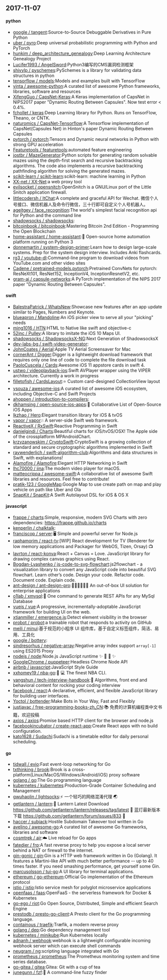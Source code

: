 ## 2017-11-07

#### python
* [google / tangent](https://github.com/google/tangent):Source-to-Source Debuggable Derivatives in Pure Python
* [uber / pyro](https://github.com/uber/pyro):Deep universal probabilistic programming with Python and PyTorch
* [hunkim / deep_architecture_genealogy](https://github.com/hunkim/deep_architecture_genealogy):Deep Learning Architecture Genealogy Project
* [Lucifer1993 / AngelSword](https://github.com/Lucifer1993/AngelSword):Python3编写的CMS漏洞检测框架
* [shivylp / pyschemes](https://github.com/shivylp/pyschemes):PySchemes is a library for validating data structures in python
* [tensorflow / models](https://github.com/tensorflow/models):Models and examples built with TensorFlow
* [vinta / awesome-python](https://github.com/vinta/awesome-python):A curated list of awesome Python frameworks, libraries, software and resources
* [XifengGuo / CapsNet-Keras](https://github.com/XifengGuo/CapsNet-Keras):A Keras implementation of CapsNet in NIPS2017 paper "Dynamic Routing Between Capsules". Now test error < 0.4%.
* [fchollet / keras](https://github.com/fchollet/keras):Deep Learning library for Python. Runs on TensorFlow, Theano, or CNTK.
* [naturomics / CapsNet-Tensorflow](https://github.com/naturomics/CapsNet-Tensorflow):A Tensorflow implementation of CapsNet(Capsules Net) in Hinton's paper Dynamic Routing Between Capsules
* [pytorch / pytorch](https://github.com/pytorch/pytorch):Tensors and Dynamic neural networks in Python with strong GPU acceleration
* [Featuretools / featuretools](https://github.com/Featuretools/featuretools):automated feature engineering
* [jostbr / MazeGenerator](https://github.com/jostbr/MazeGenerator):Python scripts for generating random solvable mazes using the depth-first search and recursive backtracking algorithms. The code also implements a recursive backtracking pathfinding algorithm for solving the generated mazes.
* [scikit-learn / scikit-learn](https://github.com/scikit-learn/scikit-learn):scikit-learn: machine learning in Python
* [XX-net / XX-Net](https://github.com/XX-net/XX-Net):a web proxy tool
* [evilsocket / opensnitch](https://github.com/evilsocket/opensnitch):OpenSnitch is a GNU/Linux port of the Little Snitch application firewall.
* [littlecodersh / ItChat](https://github.com/littlecodersh/ItChat):A complete and graceful API for Wechat. 微信个人号接口、微信机器人及命令行微信，三十行即可自定义个人号机器人。
* [ageitgey / face_recognition](https://github.com/ageitgey/face_recognition):The world's simplest facial recognition api for Python and the command line
* [shadowsocks / shadowsocks](https://github.com/shadowsocks/shadowsocks):
* [bitcoinbook / bitcoinbook](https://github.com/bitcoinbook/bitcoinbook):Mastering Bitcoin 2nd Edition - Programming the Open Blockchain
* [home-assistant / home-assistant](https://github.com/home-assistant/home-assistant):🏡 Open-source home automation platform running on Python 3
* [donnemartin / system-design-primer](https://github.com/donnemartin/system-design-primer):Learn how to design large-scale systems. Prep for the system design interview. Includes Anki flashcards.
* [rg3 / youtube-dl](https://github.com/rg3/youtube-dl):Command-line program to download videos from YouTube.com and other video sites
* [Cadene / pretrained-models.pytorch](https://github.com/Cadene/pretrained-models.pytorch):Pretrained ConvNets for pytorch: ResNeXt101, ResNet152, InceptionV4, InceptionResnetV2, etc.
* [gram-ai / capsule-networks](https://github.com/gram-ai/capsule-networks):A PyTorch implementation of the NIPS 2017 paper "Dynamic Routing Between Capsules".

#### swift
* [BalestraPatrick / WhatsNew](https://github.com/BalestraPatrick/WhatsNew):Showcase new features after an app update similar to Pages, Numbers and Keynote.
* [blueapron / Mandoline](https://github.com/blueapron/Mandoline):An iOS picker view to serve all your "picking" needs
* [ming1016 / HTN](https://github.com/ming1016/HTN):HTML to Native like swift and objective-c
* [52inc / Pulley](https://github.com/52inc/Pulley):A library to imitate the iOS 10 Maps UI.
* [shadowsocks / ShadowsocksX-NG](https://github.com/shadowsocks/ShadowsocksX-NG):Next Generation of ShadowsocksX
* [dev-labs-bg / swift-video-generator](https://github.com/dev-labs-bg/swift-video-generator):
* [JohnCoates / Aerial](https://github.com/JohnCoates/Aerial):Apple TV Aerial Screensaver for Mac
* [cornerAnt / Digger](https://github.com/cornerAnt/Digger):Digger is a lightweight download framework that requires only one line of code to complete the file download task
* [PaoloCuscela / Cards](https://github.com/PaoloCuscela/Cards):Awesome iOS 11 appstore cards in swift 4.
* [ustwo / videoplayback-ios](https://github.com/ustwo/videoplayback-ios):Swift AVPlayer wrapper using the VIPER architecture. Currently a work in progress
* [filletofish / CardsLayout](https://github.com/filletofish/CardsLayout):⭐️ Custom card-designed CollectionView layout
* [vsouza / awesome-ios](https://github.com/vsouza/awesome-ios):A curated list of awesome iOS ecosystem, including Objective-C and Swift Projects
* [ahoppen / introduction-to-compilers](https://github.com/ahoppen/introduction-to-compilers):
* [dkhamsing / open-source-ios-apps](https://github.com/dkhamsing/open-source-ios-apps):📱 Collaborative List of Open-Source iOS Apps
* [lkzhao / Hero](https://github.com/lkzhao/Hero):Elegant transition library for iOS & tvOS
* [vapor / vapor](https://github.com/vapor/vapor):💧 A server-side Swift web framework.
* [ReactiveX / RxSwift](https://github.com/ReactiveX/RxSwift):Reactive Programming in Swift
* [danielgindi / Charts](https://github.com/danielgindi/Charts):Beautiful charts for iOS/tvOS/OSX! The Apple side of the crossplatform MPAndroidChart.
* [krzyzanowskim / CryptoSwift](https://github.com/krzyzanowskim/CryptoSwift):CryptoSwift is a growing collection of standard and secure cryptographic algorithms implemented in Swift
* [raywenderlich / swift-algorithm-club](https://github.com/raywenderlich/swift-algorithm-club):Algorithms and data structures in Swift, with explanations!
* [Alamofire / Alamofire](https://github.com/Alamofire/Alamofire):Elegant HTTP Networking in Swift
* [lhc70000 / iina](https://github.com/lhc70000/iina):The modern video player for macOS.
* [matteocrippa / awesome-swift](https://github.com/matteocrippa/awesome-swift):A collaborative list of awesome Swift libraries and resources. Feel free to contribute!
* [pratik-123 / GoogleMap](https://github.com/pratik-123/GoogleMap):Google Map to use create path on map and play vehicle on path like Uber and Ola
* [SnapKit / SnapKit](https://github.com/SnapKit/SnapKit):A Swift Autolayout DSL for iOS & OS X

#### javascript
* [frappe / charts](https://github.com/frappe/charts):Simple, responsive, modern SVG Charts with zero dependencies: https://frappe.github.io/charts
* [kenperlin / chalktalk](https://github.com/kenperlin/chalktalk):
* [franciscop / server](https://github.com/franciscop/server):🖥 Simple and powerful server for Node.js
* [raphamorim / react-tv](https://github.com/raphamorim/react-tv):[WIP] React development for TV (Renderer for low memory applications and Packager for WebOS, Tizen, Orsay) 📺
* [lavrton / react-konva](https://github.com/lavrton/react-konva):React + Canvas = Love. JavaScript library for drawing complex canvas graphics using React.
* [Bogdan-Lyashenko / js-code-to-svg-flowchart](https://github.com/Bogdan-Lyashenko/js-code-to-svg-flowchart):js2flowchart - a visualization library to convert any JavaScript code into beautiful SVG flowchart. Learn other’s code. Design your code. Refactor code. Document code. Explain code.
* [ant-design / ant-design-pro](https://github.com/ant-design/ant-design-pro):👨🏻‍💻👩🏻‍💻 An out-of-box UI solution for enterprise applications
* [o1lab / xmysql](https://github.com/o1lab/xmysql):🚀 One command to generate REST APIs for any MySql Database
* [vuejs / vue](https://github.com/vuejs/vue):A progressive, incrementally-adoptable JavaScript framework for building UI on the web.
* [xtianmiller / emergence.js](https://github.com/xtianmiller/emergence.js):Detect element visibility in the browser
* [probot / probot](https://github.com/probot/probot):a trainable robot that responds to activity on GitHub
* [meili / minui](https://github.com/meili/minui):基于规范的小程序 UI 组件库，基于自定义标签组件，简洁、易用、工具化
* [google / bottery](https://github.com/google/bottery):
* [sindresorhus / negative-array](https://github.com/sindresorhus/negative-array):Negative array index support `array[-1]` using ES2015 Proxy
* [nodejs / node](https://github.com/nodejs/node):Node.js JavaScript runtime ✨ 🐢 🚀 ✨
* [GoogleChrome / puppeteer](https://github.com/GoogleChrome/puppeteer):Headless Chrome Node API
* [airbnb / javascript](https://github.com/airbnb/javascript):JavaScript Style Guide
* [xxhomey19 / nba-go](https://github.com/xxhomey19/nba-go):🏀 💻 The finest NBA CLI.
* [yangshun / tech-interview-handbook](https://github.com/yangshun/tech-interview-handbook):💯 Algorithms, front end and behavioral content for rocking your coding interview
* [facebook / react](https://github.com/facebook/react):A declarative, efficient, and flexible JavaScript library for building user interfaces.
* [Yoctol / bottender](https://github.com/Yoctol/bottender):Make Bots in Your Way, Fast and Flexibly
* [justjavac / free-programming-books-zh_CN](https://github.com/justjavac/free-programming-books-zh_CN):📚 免费的计算机编程类中文书籍，欢迎投稿
* [axios / axios](https://github.com/axios/axios):Promise based HTTP client for the browser and node.js
* [facebookincubator / create-react-app](https://github.com/facebookincubator/create-react-app):Create React apps with no build configuration.
* [kato1628 / Sudachi](https://github.com/kato1628/Sudachi):Sudachi is a timetable editor for daily personal scheduling.

#### go
* [tidwall / evio](https://github.com/tidwall/evio):Fast event-loop networking for Go
* [txthinking / brook](https://github.com/txthinking/brook):Brook is a cross-platform(Linux/MacOS/Windows/Android/iOS) proxy software
* [golang / go](https://github.com/golang/go):The Go programming language
* [kubernetes / kubernetes](https://github.com/kubernetes/kubernetes):Production-Grade Container Scheduling and Management
* [gwuhaolin / lightsocks](https://github.com/gwuhaolin/lightsocks):⚡️ 一个轻巧的网络混淆代理 🌏
* [getlantern / lantern](https://github.com/getlantern/lantern):🔴 Lantern Latest Download https://github.com/getlantern/lantern/releases/tag/latest 🔴 蓝灯最新版本下载 https://github.com/getlantern/forum/issues/833 🔴
* [haccer / subjack](https://github.com/haccer/subjack):Hostile Subdomain Takeover tool written in Go
* [avelino / awesome-go](https://github.com/avelino/awesome-go):A curated list of awesome Go frameworks, libraries and software
* [cosmtrek / air](https://github.com/cosmtrek/air):☁️ Live reload for Go apps
* [fatedier / frp](https://github.com/fatedier/frp):A fast reverse proxy to help you expose a local server behind a NAT or firewall to the internet.
* [gin-gonic / gin](https://github.com/gin-gonic/gin):Gin is a HTTP web framework written in Go (Golang). It features a Martini-like API with much better performance -- up to 40 times faster. If you need smashing performance, get yourself some Gin.
* [marcusolsson / tui-go](https://github.com/marcusolsson/tui-go):A UI library for terminal applications.
* [ethereum / go-ethereum](https://github.com/ethereum/go-ethereum):Official Go implementation of the Ethereum protocol
* [istio / istio](https://github.com/istio/istio):Istio service mesh for polyglot microservice applications
* [openfaas / faas](https://github.com/openfaas/faas):OpenFaaS - the serverless framework for Docker & Kubernetes
* [go-ego / riot](https://github.com/go-ego/riot):Go Open Source, Distributed, Simple and efficient Search Engine
* [prestodb / presto-go-client](https://github.com/prestodb/presto-go-client):A Presto client for the Go programming language.
* [containous / traefik](https://github.com/containous/traefik):Træfik, a modern reverse proxy
* [golang / dep](https://github.com/golang/dep):Go dependency management tool
* [kubernetes / minikube](https://github.com/kubernetes/minikube):Run Kubernetes locally
* [adnanh / webhook](https://github.com/adnanh/webhook):webhook is a lightweight configurable incoming webhook server which can execute shell commands
* [neugram / ng](https://github.com/neugram/ng):scripting language integrated with Go
* [prometheus / prometheus](https://github.com/prometheus/prometheus):The Prometheus monitoring system and time series database.
* [go-gitea / gitea](https://github.com/go-gitea/gitea):Gitea: Git with a cup of tea
* [junegunn / fzf](https://github.com/junegunn/fzf):🌸 A command-line fuzzy finder

